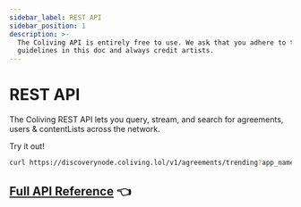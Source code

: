 ```yaml
---
sidebar_label: REST API
sidebar_position: 1
description: >-
  The Coliving API is entirely free to use. We ask that you adhere to the
  guidelines in this doc and always credit artists.
---
```


# REST API

The Coliving REST API lets you query, stream, and search for agreements, users & contentLists across the network.

Try it out!

```bash
curl https://discoverynode.coliving.lol/v1/agreements/trending?app_name=ExampleApp
```

## [Full API Reference](https://colivingproject.github.io/api-docs/#coliving-api-docs)  👈  